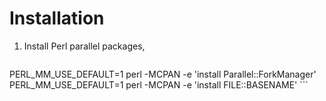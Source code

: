 # Installation #
1. Install Perl parallel packages,

    ```
PERL_MM_USE_DEFAULT=1 perl -MCPAN -e 'install Parallel::ForkManager'
PERL_MM_USE_DEFAULT=1 perl -MCPAN -e 'install FILE::BASENAME'
    ```
